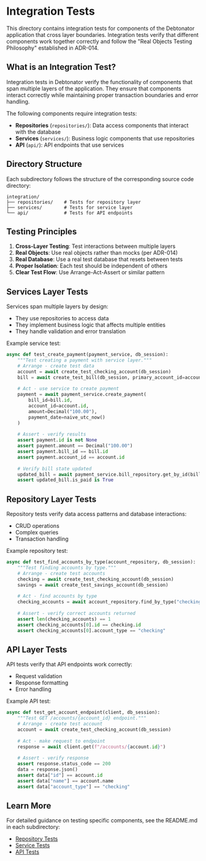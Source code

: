 # Integration Tests

This directory contains integration tests for components of the Debtonator application that cross layer boundaries. Integration tests verify that different components work together correctly and follow the "Real Objects Testing Philosophy" established in ADR-014.

## What is an Integration Test?

Integration tests in Debtonator verify the functionality of components that span multiple layers of the application. They ensure that components interact correctly while maintaining proper transaction boundaries and error handling.

The following components require integration tests:
- **Repositories** (`repositories/`): Data access components that interact with the database
- **Services** (`services/`): Business logic components that use repositories
- **API** (`api/`): API endpoints that use services

## Directory Structure

Each subdirectory follows the structure of the corresponding source code directory:

```
integration/
├── repositories/    # Tests for repository layer
├── services/        # Tests for service layer
└── api/             # Tests for API endpoints
```

## Testing Principles

1. **Cross-Layer Testing**: Test interactions between multiple layers
2. **Real Objects**: Use real objects rather than mocks (per ADR-014)
3. **Real Database**: Use a real test database that resets between tests
4. **Proper Isolation**: Each test should be independent of others
5. **Clear Test Flow**: Use Arrange-Act-Assert or similar pattern

## Services Layer Tests

Services span multiple layers by design:
- They use repositories to access data
- They implement business logic that affects multiple entities
- They handle validation and error translation

Example service test:
```python
async def test_create_payment(payment_service, db_session):
    """Test creating a payment with service layer."""
    # Arrange - create test data
    account = await create_test_checking_account(db_session)
    bill = await create_test_bill(db_session, primary_account_id=account.id)
    
    # Act - use service to create payment
    payment = await payment_service.create_payment(
        bill_id=bill.id,
        account_id=account.id,
        amount=Decimal("100.00"),
        payment_date=naive_utc_now()
    )
    
    # Assert - verify results
    assert payment.id is not None
    assert payment.amount == Decimal("100.00")
    assert payment.bill_id == bill.id
    assert payment.account_id == account.id
    
    # Verify bill state updated
    updated_bill = await payment_service.bill_repository.get_by_id(bill.id)
    assert updated_bill.is_paid is True
```

## Repository Layer Tests

Repository tests verify data access patterns and database interactions:
- CRUD operations
- Complex queries
- Transaction handling

Example repository test:
```python
async def test_find_accounts_by_type(account_repository, db_session):
    """Test finding accounts by type."""
    # Arrange - create test accounts
    checking = await create_test_checking_account(db_session)
    savings = await create_test_savings_account(db_session)
    
    # Act - find accounts by type
    checking_accounts = await account_repository.find_by_type("checking")
    
    # Assert - verify correct accounts returned
    assert len(checking_accounts) == 1
    assert checking_accounts[0].id == checking.id
    assert checking_accounts[0].account_type == "checking"
```

## API Layer Tests

API tests verify that API endpoints work correctly:
- Request validation
- Response formatting
- Error handling

Example API test:
```python
async def test_get_account_endpoint(client, db_session):
    """Test GET /accounts/{account_id} endpoint."""
    # Arrange - create test account
    account = await create_test_checking_account(db_session)
    
    # Act - make request to endpoint
    response = await client.get(f"/accounts/{account.id}")
    
    # Assert - verify response
    assert response.status_code == 200
    data = response.json()
    assert data["id"] == account.id
    assert data["name"] == account.name
    assert data["account_type"] == "checking"
```

## Learn More

For detailed guidance on testing specific components, see the README.md in each subdirectory:

- [Repository Tests](./repositories/README.md)
- [Service Tests](./services/README.md)
- [API Tests](./api/README.md)
